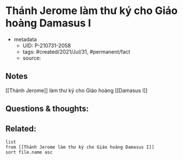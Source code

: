 ---
---

# Thánh Jerome làm thư ký cho Giáo hoàng Damasus I

- metadata
	- UID: P-210731-2058
	- tags: #created/2021/Jul/31, #permanent/fact 
	- source: 

## Notes
[[Thánh Jerome]] làm thư ký cho Giáo hoàng [[Damasus I]]

## Questions & thoughts:

## Related:
```dataview
list
from [[Thánh Jerome làm thư ký cho Giáo hoàng Damasus I]]
sort file.name asc
```
